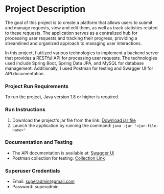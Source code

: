 # Project Description

The goal of this project is to create a platform that allows users to submit and manage requests, view and edit them, as well as track statistics related to these requests. The application serves as a centralized hub for processing user requests and tracking their progress, providing a streamlined and organized approach to managing user interactions.

In this project, I utilized various technologies to implement a backend server that provides a RESTful API for processing user requests. The technologies used include Spring Boot, Spring Data JPA, and MySQL for database management. Additionally, I used Postman for testing and Swagger UI for API documentation.

### Project Run Requirements

To run the project, Java version 1.8 or higher is required.

### Run Instructions

1. Download the project's jar file from the link: [Download jar file](https://drive.google.com/drive/folders/1wLT4YaB-8-hboHx0SfHjuykwS9u3Eu2I)
2. Launch the application by running the command: `java -jar "<jar-file-name>"`

### Documentation and Testing

* The API documentation is available at: [Swagger UI](http://localhost:6060/swagger-ui.html)
* Postman collection for testing: [Collection Link](https://api.postman.com/collections/22098491-8924aa9d-63ee-4c32-9ef1-8d6d737c035a?access_key=PMAT-01GW226VXYKK1DPAXYMB87QHYB)

### Superuser Credentials

* Email: superadmin@gmail.com
* Password: superadmin
